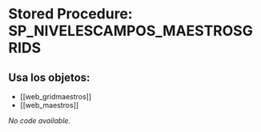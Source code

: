 # Stored Procedure: SP_NIVELESCAMPOS_MAESTROSGRIDS

## Usa los objetos:
- [[web_gridmaestros]]
- [[web_maestros]]

*No code available.*
